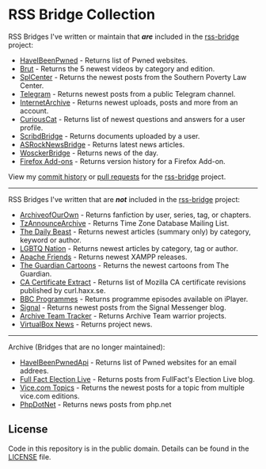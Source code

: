 # RSS Bridge Collection

RSS Bridges I've written or maintain that ***are*** included in the [rss-bridge](https://github.com/RSS-Bridge/rss-bridge) project:

- [HaveIBeenPwned](https://github.com/RSS-Bridge/rss-bridge/blob/master/bridges/HaveIBeenPwnedBridge.php) - Returns list of Pwned websites.
- [Brut](https://github.com/RSS-Bridge/rss-bridge/blob/master/bridges/BrutBridge.php) - Returns the 5 newest videos by category and edition.
- [SplCenter](https://github.com/RSS-Bridge/rss-bridge/blob/master/bridges/SplCenterBridge.php) - Returns the newest posts from the Southern Poverty Law Center.
- [Telegram](https://github.com/RSS-Bridge/rss-bridge/blob/master/bridges/TelegramBridge.php) - Returns newest posts from a public Telegram channel.
- [InternetArchive](https://github.com/RSS-Bridge/rss-bridge/blob/master/bridges/InternetArchiveBridge.php) - Returns newest uploads, posts and more from an account.
- [CuriousCat](https://github.com/RSS-Bridge/rss-bridge/blob/master/bridges/CuriousCatBridge.php) - Returns list of newest questions and answers for a user profile.
- [ScribdBridge](https://github.com/RSS-Bridge/rss-bridge/blob/master/bridges/ScribdBridge.php) - Returns documents uploaded by a user.
- [ASRockNewsBridge](https://github.com/RSS-Bridge/rss-bridge/blob/master/bridges/ASRockNewsBridge.php) - Returns latest news articles.
- [WosckerBridge](https://github.com/RSS-Bridge/rss-bridge/blob/master/bridges/WosckerBridge.php) - Returns news of the day.
- [Firefox Add-ons](https://github.com/RSS-Bridge/rss-bridge/blob/master/bridges/FirefoxAddonsBridge.php) - Returns version history for a Firefox Add-on.

View my [commit history](https://github.com/RSS-Bridge/rss-bridge/commits?author=verifiedjoseph) or [pull requests](https://github.com/RSS-Bridge/rss-bridge/pulls?utf8=%E2%9C%93&q=is%3Apr+author%3AVerifiedJoseph) for the [rss-bridge](https://github.com/RSS-Bridge/rss-bridge) project.

---

RSS Bridges I've written that are ***not*** included in the [rss-bridge](https://github.com/RSS-Bridge/rss-bridge) project:

- [ArchiveofOurOwn](bridges/ArchiveofOurOwnBridge.php) - Returns fanfiction by user, series, tag, or chapters.
- [TzAnnounceArchive](bridges/TzAnnounceArchiveBridge.php) - Returns Time Zone Database Mailing List.
- [The Daily Beast](bridges/TheDailyBeastBridge.php) - Returns newest articles (summary only) by category, keyword or author.
- [LGBTQ Nation](bridges/LgbtqNationBridge.php) - Returns newest articles by category, tag or author.
- [Apache Friends](bridges/ApacheFriendsBridge.php) - Returns newest XAMPP releases.
- [The Guardian Cartoons](bridges/TheGuardianCartoonsBridge.php) - Returns the newest cartoons from The Guardian.
- [CA Certificate Extract](bridges/CaExtractBridge.php) - Returns list of Mozilla CA certificate revisions published by curl.haxx.se.
- [BBC Programmes](bridges/BBCProgrammesBridge.php) - Returns programme episodes available on iPlayer.
- [Signal](bridges/SignalBridge.php) - Returns newest posts from the Signal Messenger blog.
- [Archive Team Tracker](bridges/ArchiveTeamTrackerBridge.php) - Returns Archive Team warrior projects.
- [VirtualBox News](bridges/VirtualBoxNewsBridge.php) - Returns project news.

---

Archive (Bridges that are no longer maintained):

- [HaveIBeenPwnedApi](archive/HaveIBeenPwnedApiBridge.php) - Returns list of Pwned websites for an email addrees.
- [Full Fact Election Live](archive/FullFactElectionLiveBridge.php) - Returns posts from FullFact's Election Live blog.
- [Vice.com Topics](archive/ViceTopicBridge.php) - Returns the newest posts for a topic from multiple vice.com editions.
- [PhpDotNet](archive/PhpDotNetBridge.php) - Returns news posts from php.net

## License

Code in this repository is in the public domain. Details can be found in the [LICENSE](LICENSE) file. 
